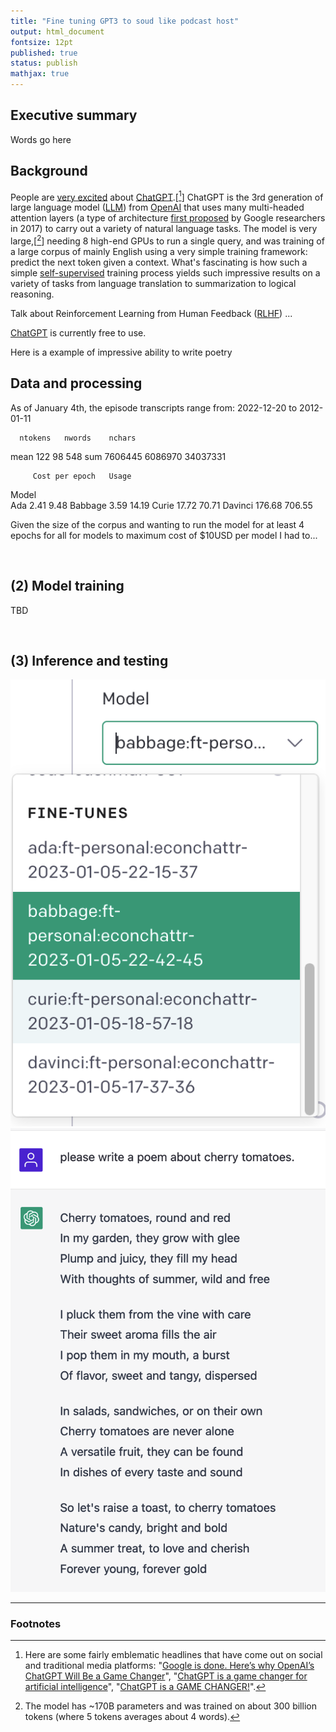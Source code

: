 ```yaml
---
title: "Fine tuning GPT3 to soud like podcast host"
output: html_document
fontsize: 12pt
published: true
status: publish
mathjax: true
---
```


## Executive summary

Words go here


## Background

People are [very excited](https://techmonitor.ai/technology/ai-and-automation/chatgpt-openai-chatbot) about [ChatGPT](https://chat.openai.com/chat).[[^1]] ChatGPT is the 3rd generation of large language model ([LLM](https://en.wikipedia.org/wiki/Wikipedia:Large_language_models)) from [OpenAI](https://openai.com/) that uses many multi-headed attention layers (a type of architecture [first proposed](https://arxiv.org/abs/1706.03762) by Google researchers in 2017) to carry out a variety of natural language tasks. The model is very large,[[^2]] needing 8 high-end GPUs to run a single query, and was training of a large corpus of mainly English using a very simple training framework: predict the next token given a context. What's fascinating is how such a simple [self-supervised](https://en.wikipedia.org/wiki/Self-supervised_learning) training process yields such impressive results on a variety of tasks from language translation to summarization to logical reasoning. 


Talk about Reinforcement Learning from Human Feedback ([RLHF]((https://openai.com/blog/instruction-following/))) ... 


[ChatGPT](https://chat.openai.com/chat) is currently free to use. 


Here is a example of impressive ability to write poetry





## Data and processing


As of January 4th, the episode transcripts range from: 2022-12-20 to 2012-01-11


      ntokens   nwords    nchars
mean      122       98       548
sum   7606445  6086970  34037331


         Cost per epoch   Usage
Model                          
Ada                2.41    9.48
Babbage            3.59   14.19
Curie             17.72   70.71
Davinci          176.68  706.55



Given the size of the corpus and wanting to run the model for at least 4 epochs for all for models to maximum cost of $10USD per model I had to...

<br>

## (2) Model training

TBD


<br>

## (3) Inference and testing


<img src="/figures/playground.png">
<img src="/figures/tomato_poem.png">



<br>

***

### Footnotes

[^1]: Here are some fairly emblematic headlines that have come out on social and traditional media platforms: "[Google is done. Here’s why OpenAI’s ChatGPT Will Be a Game Changer](https://medium.com/@lucapetriconi/google-is-done-heres-why-openai-s-chatgpt-will-be-a-game-changer-98ae591ad747)", "[ChatGPT is a game changer for artificial intelligence](https://www.ctvnews.ca/video?clipId=2585069)", "[ChatGPT is a GAME CHANGER!](https://www.reddit.com/r/algotrading/comments/zkdi3e/chatgpt_is_a_game_changer/)".

[^2]: The model has ~170B parameters and was trained on about 300 billion tokens (where 5 tokens averages about 4 words).
